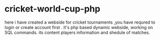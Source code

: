 # cricket-world-cup-php
here i have created a webside for cricket tournaments ,you have requred to login or create account first . it's php based dynamic webside, working on SQL commands.
its content players information and shedule of matches.
